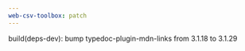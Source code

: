 ```yaml
---
web-csv-toolbox: patch
---
```


build(deps-dev): bump typedoc-plugin-mdn-links from 3.1.18 to 3.1.29
